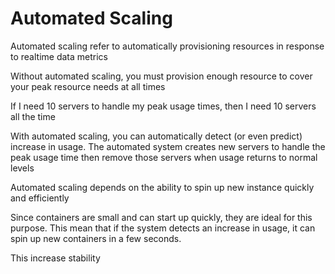 # Automated Scaling

Automated scaling refer to automatically provisioning resources in response to realtime data metrics

Without automated scaling, you must provision enough resource to cover your peak resource needs at all times

If I need 10 servers to handle my peak usage times, then I need 10 servers all the time

With automated scaling, you can automatically detect (or even predict) increase in usage. The automated system creates new servers to handle the peak usage time then remove those servers when usage returns to normal levels

Automated scaling depends on the ability to spin up new instance quickly and efficiently

Since containers are small and can start up quickly, they are ideal for this purpose. This mean that if the system detects an increase in usage, it can spin up new containers in a few seconds.

This increase stability